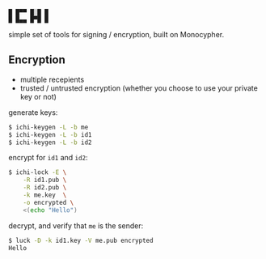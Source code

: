 
    █ █▀▀ █░█ █
    █ █▄▄ █▀█ █

simple set of tools for signing / encryption,
built on Monocypher.

Encryption
----------

 - multiple recepients
 - trusted / untrusted encryption (whether you choose to
   use your private key or not)

generate keys:

```sh
$ ichi-keygen -L -b me
$ ichi-keygen -L -b id1
$ ichi-keygen -L -b id2
```

encrypt for `id1` and `id2`:

```sh
$ ichi-lock -E \
    -R id1.pub \
    -R id2.pub \
    -k me.key  \
    -o encrypted \
    <(echo "Hello")
```

decrypt, and verify that `me` is the sender:

```sh
$ luck -D -k id1.key -V me.pub encrypted
Hello
```
